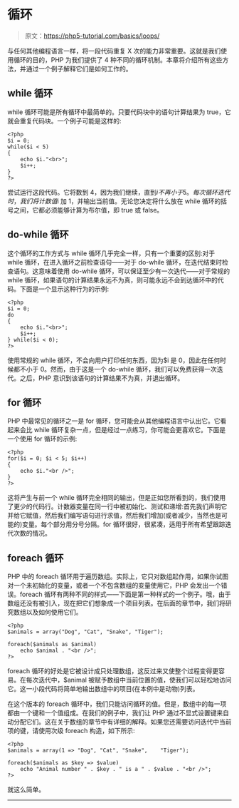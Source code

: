 # 循环

> 原文：<https://php5-tutorial.com/basics/loops/>

与任何其他编程语言一样，将一段代码重复 X 次的能力非常重要。这就是我们使用循环的目的，PHP 为我们提供了 4 种不同的循环机制。本章将介绍所有这些方法，并通过一个例子解释它们是如何工作的。

## while 循环

while 循环可能是所有循环中最简单的。只要代码块中的语句计算结果为 true，它就会重复代码块。一个例子可能是这样的:

```
<?php
$i = 0;
while($i < 5)
{
    echo $i."<br>";
    $i++;
}
?>
```

尝试运行这段代码。它将数到 4，因为我们继续，直到$i 不再小于 5。每次循环迭代时，我们将计数值$i 加 1，并输出当前值。无论您决定将什么放在 while 循环的括号之间，它都必须能够计算为布尔值，即 true 或 false。

## do-while 循环

<input type="hidden" name="IL_IN_ARTICLE">

这个循环的工作方式与 while 循环几乎完全一样，只有一个重要的区别:对于 while 循环，在进入循环之前检查语句——对于 do-while 循环，在迭代结束时检查语句。这意味着使用 do-while 循环，可以保证至少有一次迭代——对于常规的 while 循环，如果语句的计算结果永远不为真，则可能永远不会到达循环中的代码。下面是一个显示这种行为的示例:

```
<?php
$i = 0;
do
{
    echo $i."<br>";
    $i++;
} while($i < 0);
?>
```

使用常规的 while 循环，不会向用户打印任何东西，因为$i 是 0，因此在任何时候都不小于 0。然而，由于这是一个 do-while 循环，我们可以免费获得一次迭代。之后，PHP 意识到该语句的计算结果不为真，并退出循环。

## for 循环

PHP 中最常见的循环之一是 for 循环，您可能会从其他编程语言中认出它。它看起来会比 while 循环复杂一点，但是经过一点练习，你可能会更喜欢它。下面是一个使用 for 循环的示例:

```
<?php
for($i = 0; $i < 5; $i++)
{
    echo $i."<br />";
}
?>
```

这将产生与前一个 while 循环完全相同的输出，但是正如您所看到的，我们使用了更少的代码行。计数器变量在同一行中被初始化、测试和递增:首先我们声明它并给它赋值，然后我们编写语句进行求值，然后我们增加(或者减少，当然也是可能的)变量。每个部分用分号分隔。for 循环很好，很紧凑，适用于所有希望跟踪迭代次数的情况。

## foreach 循环

PHP 中的 foreach 循环用于遍历数组。实际上，它只对数组起作用，如果你试图对一个未初始化的变量，或者一个不包含数组的变量使用它，PHP 会发出一个错误。foreach 循环有两种不同的样式——下面是第一种样式的一个例子。哦，由于数组还没有被引入，现在把它们想象成一个项目列表。在后面的章节中，我们将研究数组以及如何使用它们。

```
<?php
$animals = array("Dog", "Cat", "Snake", "Tiger");

foreach($animals as $animal)
    echo $animal . "<br />";
?>
```

foreach 循环的好处是它被设计成只处理数组，这反过来又使整个过程变得更容易。在每次迭代中，$animal 被赋予数组中当前位置的值，使我们可以轻松地访问它。这一小段代码将简单地输出数组中的项目(在本例中是动物)列表。

在这个版本的 foreach 循环中，我们只能访问循环的值。但是，数组中的每一项都由一个键和一个值组成。在我们的例子中，我们让 PHP 通过不显式设置键来自动分配它们。这在关于数组的章节中有详细的解释。如果您还需要访问迭代中当前项的键，请使用次级 foreach 构造，如下所示:

```
<?php
$animals = array(1 => "Dog", "Cat", "Snake",    "Tiger");

foreach($animals as $key => $value)
    echo "Animal number " . $key . " is a " . $value . "<br />";
?>
```

就这么简单。

* * *